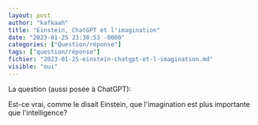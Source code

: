 ```yaml
---
layout: post
author: "kafkaah"
title: "Einstein, ChatGPT et l'imagination"
date: "2023-01-25 23:30:53 -0000"
categories: ["Question/réponse"]
tags: ["question/réponse"]
fichier: "2023-01-25-einstein-chatgpt-et-l-imagination.md"
visible: "oui"
---
```


La question (aussi posée à ChatGPT):

Est-ce vrai, comme le disait Einstein, que l'imagination est plus importante que l'intelligence?



